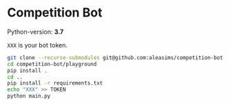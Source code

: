 # Competition Bot

Python-version: **3.7**

`XXX` is your bot token.

```bash
git clone --recurse-submodules git@github.com:aleasims/competition-bot.git
cd competition-bot/playground
pip install .
cd ..
pip install -r requirements.txt
echo "XXX" >> TOKEN
python main.py
```
